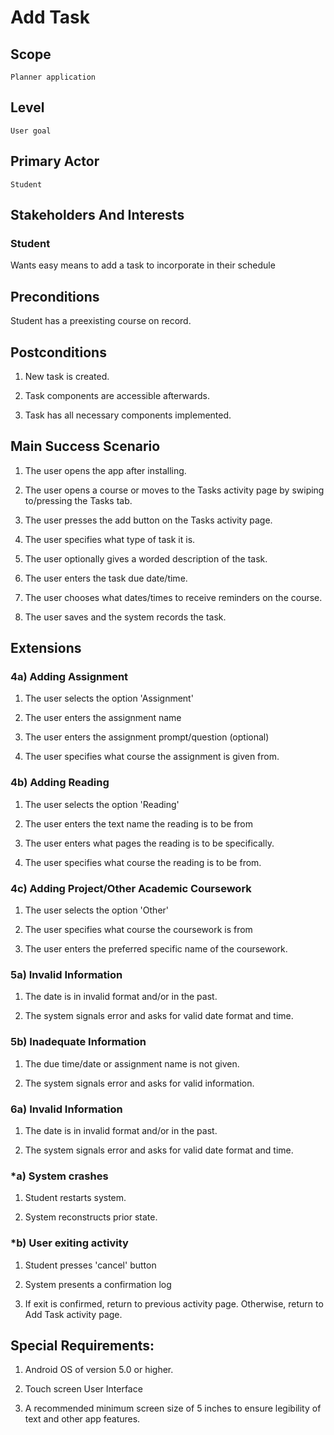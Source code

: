 # Add Task
## Scope
    Planner application



## Level
    User goal



## Primary Actor
    Student



## Stakeholders And Interests

### Student
Wants easy means to add a task to incorporate in their schedule



## Preconditions

Student has a preexisting course on record.



## Postconditions

1. New task is created.

2. Task components are accessible afterwards.

3. Task has all necessary components implemented.



## Main Success Scenario

1. The user opens the app after installing.

2. The user opens a course or moves to the Tasks activity page by swiping to/pressing the Tasks tab.

3. The user presses the add button on the Tasks activity page.

4. The user specifies what type of task it is.

5. The user optionally gives a worded description of the task.

6. The user enters the task due date/time.

7. The user chooses what dates/times to receive reminders on the course.

8. The user saves and the system records the task.





## Extensions

### 4a) Adding Assignment

1. The user selects the option 'Assignment'

2. The user enters the assignment name

3. The user enters the assignment prompt/question (optional)

4. The user specifies what course the assignment is given from.

### 4b) Adding Reading

1. The user selects the option 'Reading'

2. The user enters the text name the reading is to be from

3. The user enters what pages the reading is to be specifically.

4. The user specifies what course the reading is to be from.

### 4c) Adding Project/Other Academic Coursework

1. The user selects the option 'Other'

2. The user specifies what course the coursework is from

3. The user enters the preferred specific name of the coursework.





### 5a) Invalid Information

1. The date is in invalid format and/or in the past.

2. The system signals error and asks for valid date format and time.

### 5b) Inadequate Information

1. The due time/date or assignment name is not given.

2. The system signals error and asks for valid information.



### 6a) Invalid Information

1. The date is in invalid format and/or in the past.

2. The system signals error and asks for valid date format and time.



### *a) System crashes

1. Student restarts system.

2. System reconstructs prior state.

### *b) User exiting activity

1. Student presses 'cancel' button

2. System presents a confirmation log

3. If exit is confirmed, return to previous activity page. Otherwise, return to Add Task activity page.







## Special Requirements:

1. Android OS of version 5.0 or higher.

2. Touch screen User Interface

3. A recommended minimum screen size of 5 inches to ensure legibility of text and other app features. 

 